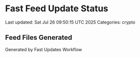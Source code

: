 # Fast Feed Update Status
Last updated: Sat Jul 26 09:50:15 UTC 2025
Categories: crypto

## Feed Files Generated

Generated by Fast Updates Workflow
